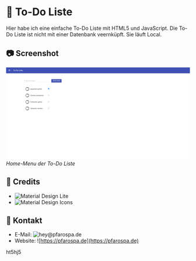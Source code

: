 # 📝 To-Do Liste

Hier habe ich eine einfache To-Do Liste mit HTML5 und JavaScript. Die To-Do Liste ist nicht mit einer Datenbank veernküpft. Sie läuft Local. 

## 📷 Screenshot

![Screenshot 1](screenshots/screenshot1.png)
*Home-Menu der To-Do Liste*


## 📃 Credits

- ![Material Design Lite](https://getmdl.io/)
- ![Material Design Icons](https://fonts.google.com/icons)


## 👤 Kontakt

- E-Mail: ![hey@pfarospa.de](https://mailto:hey@pfarospa.de)
- Website: ![https://pfarospa.de](https://pfarospa.de)


ht5hj5

